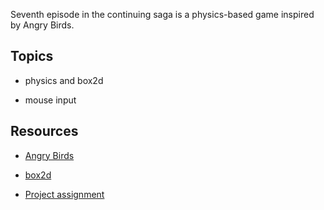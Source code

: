 Seventh episode in the continuing saga is a physics-based game inspired by Angry Birds.

## Topics

- physics and box2d

- mouse input

## Resources

- [Angry Birds](https://youtu.be/9iYjOkRDzBs)

- [box2d](https://box2d.org/)

- [Project assignment](https://docs.cs50.net/ocw/games/assignments/6/assignment6.html)
